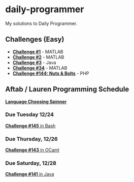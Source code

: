 # daily-programmer
My solutions to Daily Programmer.

## Challenges (Easy)
* [**Challenge #1**](http://www.reddit.com/r/dailyprogrammer/comments/pih8x/easy_challenge_1/) - MATLAB
* [**Challenge #2**](http://www.reddit.com/r/dailyprogrammer/comments/pjbj8/easy_challenge_2/) - MATLAB
* [**Challenge #3**](http://www.reddit.com/r/dailyprogrammer/comments/pkw2m/2112012_challenge_3_easy/) - Java
* [**Challenge #34**](http://www.reddit.com/r/dailyprogrammer/comments/rmmn8/3312012_challenge_34_easy/) - MATLAB
* [**Challenge #144: Nuts & Bolts**](http://www.reddit.com/r/dailyprogrammer/comments/1sob1e/121113_challenge_144_easy_nuts_bolts/) - PHP

## Aftab / Lauren Programming Schedule
[**Language Choosing Spinner**](http://codepen.io/phantomesse/pen/wgIzp)

### Due Tuesday 12/24
[**Challenge #145** in Bash](http://www.reddit.com/r/dailyprogrammer/comments/1t0r09/121613_challenge_145_easy_tree_generation/)

### Due Thursday, 12/26
[**Challenge #143** in OCaml](http://www.reddit.com/r/dailyprogrammer/comments/1s061q/120313_challenge_143_easy_braille/)

### Due Saturday, 12/28
[**Challenge #141** in Java](http://www.reddit.com/r/dailyprogrammer/comments/1qwkdz/111113_challenge_141_easy_checksums/)